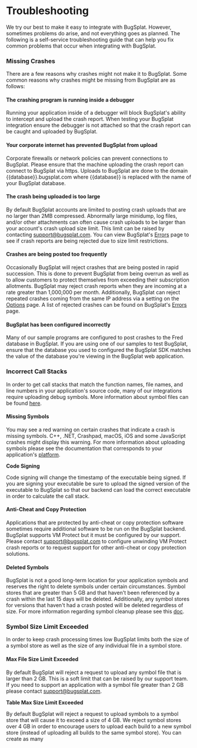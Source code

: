 # Troubleshooting

We try our best to make it easy to integrate with BugSplat. However, sometimes problems do arise, and not everything goes as planned. The following is a self-service troubleshooting guide that can help you fix common problems that occur when integrating with BugSplat.

### Missing Crashes

There are a few reasons why crashes might not make it to BugSplat. Some common reasons why crashes might be missing from BugSplat are as follows:

#### The crashing program is running inside a debugger

Running your application inside of a debugger will block BugSplat's ability to intercept and upload the crash report. When testing your BugSplat integration ensure the debugger is not attached so that the crash report can be caught and uploaded by BugSplat.

#### Your corporate internet has prevented BugSplat from upload

Corporate firewalls or network policies can prevent connections to BugSplat. Please ensure that the machine uploading the crash report can connect to BugSplat via https. Uploads to BugSplat are done to the domain {{database}}.bugsplat.com where {{database}} is replaced with the name of your BugSplat database.

#### The crash being uploaded is too large

By default BugSplat accounts are limited to posting crash uploads that are no larger than 2MB compressed. Abnormally large minidump, log files, and/or other attachments can often cause crash uploads to be larger than your account's crash upload size limit. This limit can be raised by contacting [support@bugsplat.com](mailto:support@bugsplat.com). You can view BugSplat's [Errors](https://app.bugsplat.com/v2/errors) page to see if crash reports are being rejected due to size limit restrictions.

#### Crashes are being posted too frequently

Occasionally BugSplat will reject crashes that are being posted in rapid succession. This is done to prevent BugSplat from being overrun as well as to allow customers to protect themselves from exceeding their subscription allotments. BugSplat may reject crash reports when they are incoming at a rate greater than 1,000,000 per month. Additionally, BugSplat can reject repeated crashes coming from the same IP address via a setting on the [Options](https://app.bugsplat.com/v2/options?tab=misc) page. A list of rejected crashes can be found on BugSplat's [Errors](https://app.bugsplat.com/v2/errors) page.

#### BugSplat has been configured incorrectly

Many of our sample programs are configured to post crashes to the Fred database in BugSplat. If you are using one of our samples to test BugSplat, ensure that the database you used to configured the BugSplat SDK matches the value of the database you're viewing in the BugSplat web application.

### Incorrect Call Stacks

In order to get call stacks that match the function names, file names, and line numbers in your application's source code, many of our integrations require uploading debug symbols. More information about symbol files can be found [here](../development/working-with-symbol-files/).

#### Missing Symbols

You may see a red warning on certain crashes that indicate a crash is missing symbols. C++, .NET, Crashpad, macOS, iOS and some JavaScript crashes might display this warning. For more information about uploading symbols please see the documentation that corresponds to your application's [platform](integrations/).

**Code Signing**

Code signing will change the timestamp of the executable being signed. If you are signing your executable be sure to upload the signed version of the executable to BugSplat so that our backend can load the correct executable in order to calculate the call stack.

#### Anti-Cheat and Copy Protection

Applications that are protected by anti-cheat or copy protection software sometimes require additional software to be run on the BugSplat backend. BugSplat supports VM Protect but it must be configured by our support. Please contact [support@bugsplat.com](mailto:support@bugsplat.com) to configure unwinding VM Protect crash reports or to request support for other anti-cheat or copy protection solutions.

#### Deleted Symbols

BugSplat is not a good long-term location for your application symbols and reserves the right to delete symbols under certain circumstances. Symbol stores that are greater than 5 GB and that haven't been referenced by a crash within the last 15 days will be deleted. Additionally, any symbol stores for versions that haven't had a crash posted will be deleted regardless of size. For more information regarding symbol cleanup please see this [doc](../../education/faq/using-sendpdbs-to-automatically-upload-symbol-files.md).

### Symbol Size Limit Exceeded

In order to keep crash processing times low BugSplat limits both the size of a symbol store as well as the size of any individual file in a symbol store.

#### Max File Size Limit Exceeded

By default BugSplat will reject a request to upload any symbol file that is larger than 2 GB. This is a soft limit that can be raised by our support team. If you need to support an application with a symbol file greater than 2 GB please contact [support@bugsplat.com](mailto:support@bugsplat.com).

**Table Max Size Limit Exceeded**

By default BugSplat will reject a request to upload symbols to a symbol store that will cause it to exceed a size of 4 GB. We reject symbol stores over 4 GB in order to encourage users to upload each build to a new symbol store \(instead of uploading all builds to the same symbol store\). You can create as many 



